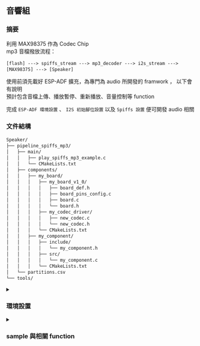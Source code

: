 ## 音響組

### 摘要

利用 MAX98375 作為 Codec Chip  
mp3 音檔撥放流程：  
```
[flash] ---> spiffs_stream ---> mp3_decoder ---> i2s_stream ---> [MAX98375] ---> [Speaker]
```  
使用前須先載好 ESP-ADF 擴充，為專門為 audio 所開發的 framwork ， 以下會有說明  
預計包含音檔上傳、播放暫停、重新播放、音量控制等 function  

完成 ```ESP-ADF 環境設置``` 、 ```I2S 初始腳位設置``` 以及 ```Spiffs 設置``` 便可開發 audio 相關 

### 文件結構

```
Speaker/
├── pipeline_spiffs_mp3/
│   ├── main/
│   │   ├── play_spiffs_mp3_example.c
│   │   └── CMakeLists.txt
│   ├── components/
│   │   ├── my_board/
│   │   │   ├── my_board_v1_0/
│   │   │   │   ├── board_def.h
│   │   │   │   ├── board_pins_config.c
│   │   │   │   ├── board.c
│   │   │   │   └── board.h
│   │   │   ├── my_codec_driver/
│   │   │   │   ├── new_codec.c
│   │   │   │   └── new_codec.h
│   │   │   └── CMakeLists.txt
│   │   ├── my_component/
│   │   │   ├── include/
│   │   │   │   └── my_component.h
│   │   │   ├── src/
│   │   │   │   └── my_component.c
│   │   │   └── CMakeLists.txt
│   └── partitions.csv
└── tools/

```

<details>
    <summary><h3>環境設置</h3></summary>

<details>
    <summary><h4>ESP-ADF 環境設置</h4></summary>

#### 方法一（可能失敗）

1. In vscode, open ```command palette``` (in ```View``` at the top), enter ```install adf```. Then, a progress bar shows up in the lower right corner.

2.  You can open the example project of ESP-ADF now.

#### 方法二

1. Open command prompt, run the command below at the folder ```..\esp```  

    ```git clone --recursive https://github.com/espressif/esp-adf.git```.

2. Open ```command palette``` and enter ```open settings(ui)```.

3. Type ```idf.espAdfPath``` to find the setting of ```Esp Adf Path```.  

    ![Esp Adf Path Setting](image/idf_espAdfPath.png)

4. Paste the path of the ```esp-adf``` that you clone at the first step.

5. You can open the example project of ESP-ADF now.
</details>

<details>
    <summary><h4>I2S 初始腳位設置</h4></summary>

目的：更改初始 I2S 腳位設定

1. 將 ```pipeline_spiffs_mp3/components/my_board``` 中的 ```my_board``` 放進自己專案中的 ```components``` 作為客製化的開發板（應不影響原本的開發）。

2. 開啟 ```SDK Configuration Editor (menuconfig)```，搜尋 ```Audio HAL``` ，在 ```Audio board``` 中選擇 ```Custom audio board```。

    ![Menuconfig 設置](image/Audio_HAL.png)

3. 回到 ```/my_board``` 中，開啟 ```/my_board/my_board_v1_0/board_pins_config.c```，Ctrl F 尋找 ```get_i2s_pins```，確認 pin 腳是以下的設定（注意 bck、ws、data_out）：

    ```c
    esp_err_t get_i2s_pins(int port, board_i2s_pin_t *i2s_config)
    {
        AUDIO_NULL_CHECK(TAG, i2s_config, return ESP_FAIL);
        if (port == 0) {
            i2s_config->mck_io_num = GPIO_NUM_0;
            i2s_config->bck_io_num = GPIO_NUM_27;
            i2s_config->ws_io_num = GPIO_NUM_26;
            i2s_config->data_out_num = GPIO_NUM_25;
            i2s_config->data_in_num = GPIO_NUM_39;
        } else if (port == 1) {
            i2s_config->bck_io_num = -1;
            i2s_config->ws_io_num = -1;
            i2s_config->data_out_num = -1;
            i2s_config->data_in_num = -1;
        } else {
            memset(i2s_config, -1, sizeof(board_i2s_pin_t));
            ESP_LOGE(TAG, "i2s port %d is not supported", port);
            return ESP_FAIL;
        }

        return ESP_OK;
    }
    ```
</details>

<details>
    <summary><h4>Spiffs 設置</h4></summary>

目的：將音檔存進 flash 內

1. 新增 ```partitions.csv``` ，填入以下：

    ```csv
    # Name,   Type, SubType, Offset,  Size, Flags
    # Note: if you change the phy_init or app partition offset, make sure to change the offset in Kconfig.projbuild
    nvs,      data, nvs,     ,        0x6000,
    phy_init, data, phy,     ,        0x1000,
    factory,  app,  factory, ,        1M,
    storage,  data, spiffs,  0x110000,1M, 
    ```
    其中 ```storage``` 為我們額外分割出的空間提供音檔進行儲存

2. 在工作區新增名為 ```tools``` 的資料夾，將所需音檔放入

3. 在 ```/main/CMakeLists.txt``` 中加入這行： ```spiffs_create_partition_image(storage ../tools FLASH_IN_PROJECT)```

4. 開啟 ```SDK Configuration Editor (menuconfig)```，搜尋 ```Partition table```，確認已被設定為以下的狀態：

    ![Menuconfig 設置](image/spiffs_setting.png)
</details>

</details>

<details>
    <summary><h3>sample 與相關 function</h3></summary>

#### 文件結構

```
Speaker/
├── pipeline_spiffs_mp3/
│   ├── main/
│   │   ├── play_spiffs_mp3_example.c
│   │   └── CMakeLists.txt
│   ├── components/
│   │   ├── my_board/
│   │   │   ├── my_board_v1_0/
│   │   │   │   ├── board_def.h
│   │   │   │   ├── board_pins_config.c
│   │   │   │   ├── board.c
│   │   │   │   └── board.h
│   │   │   ├── my_codec_driver/
│   │   │   │   ├── new_codec.c
│   │   │   │   └── new_codec.h
│   │   │   └── CMakeLists.txt
│   │   ├── my_component/
│   │   │   ├── include/
│   │   │   │   └── my_component.h
│   │   │   ├── src/
│   │   │   │   └── my_component.c
│   │   │   └── CMakeLists.txt
│   └── partitions.csv
└── tools/

```

<details>
    <summary><h4>functions（位於 my_component 內）</h4></summary>

在 ```my_component/CMakeListLists.txt``` 中要加入 ```REQUIRES audio_pipeline audio_stream audio_hal esp_peripherals```

1. ```void initialize_audio_system()```

    Initialize audio system

2. ```void set_audio(const char *file_path)```

    Set audio file（usually is ```"/spiffs/..."```）

3. ```void play_audio()```

    Play audio

4. ```void handle_audio_events()```

    Listen to audio status, wait for every 100ms

5. ```int get_audio_state()```

    Get audio state from i2s_stream_writer  
    Usually got : AEL_STATE_INIT, AEL_STATE_RUNNING, AEL_STATE_FINISHED, AEL_STATE_PAUSED, AEL_STATE_STOPPED

7. ```void pause_audio()```

    Pause the audio

8. ```void resume_audio()```

    Resume the audio

9. ```stop_audio()```

    Stop the audio, terminate the pipeline and reset to wait for the next

10. ```terminate_audio()```

    Terminate the whole audio system and destroy it

11. ```set_volume(int volume)```

    Set the audio volume, defualt number is 0

</details>

<details>
    <summary><h4>sample（位於 my_component 內）</h4></summary>

    相關 sample 請參照 Speaker_Test (非 Loop_Test)

</details>

    

